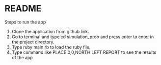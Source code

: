 # README


Steps to run the app
1. Clone the application from github link.
2. Go to terminal and type cd simulation_prob and press enter to enter in the project directory.
3. Type ruby main.rb to load the ruby file.
4. Type command like 
  PLACE 0,0,NORTH
  LEFT
  REPORT
  to see the results of the app

